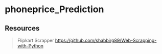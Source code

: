 # phoneprice_Prediction

## Resources

> Flipkart Scrapper https://github.com/shabbirg89/Web-Scrapping-with-Python
